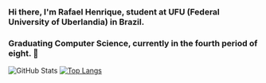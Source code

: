 ### Hi there, I'm Rafael Henrique, student at UFU (Federal University of Uberlandia) in Brazil. 
### Graduating Computer Science, currently in the fourth period of eight. 👋

<!--
**rafaelhguimaraes/rafaelhguimaraes** is a ✨ _special_ ✨ repository because its `README.md` (this file) appears on your GitHub profile.

Here are some ideas to get you started:

- 🔭 I’m currently working on ...
- 🌱 I’m currently learning ...
- 👯 I’m looking to collaborate on ...
- 🤔 I’m looking for help with ...
- 💬 Ask me about ...
- 📫 How to reach me: ...
- 😄 Pronouns: ...
- ⚡ Fun fact: ...
-->

![GitHub Stats](https://github-readme-stats.vercel.app/api?username=rafaelhguimaraes&theme=radical)
[![Top Langs](https://github-readme-stats.vercel.app/api/top-langs/?username=rafaelhguimaraes)](https://github.com/anuraghazra/github-readme-stats)
